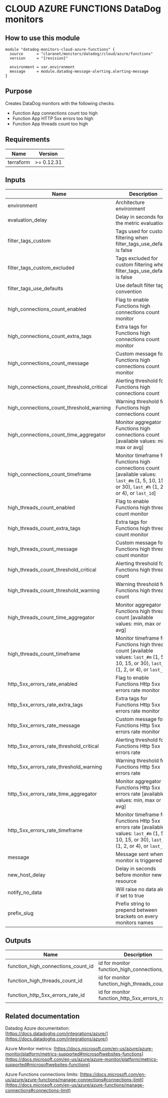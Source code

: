 # CLOUD AZURE FUNCTIONS DataDog monitors

## How to use this module

```hcl
module "datadog-monitors-cloud-azure-functions" {
  source      = "claranet/monitors/datadog//cloud/azure/functions"
  version     = "{revision}"

  environment = var.environment
  message     = module.datadog-message-alerting.alerting-message
}

```

## Purpose

Creates DataDog monitors with the following checks:

- Function App connections count too high
- Function App HTTP 5xx errors too high
- Function App threads count too high

## Requirements

| Name | Version |
|------|---------|
| terraform | >= 0.12.31 |

## Inputs

| Name | Description | Type | Default | Required |
|------|-------------|------|---------|:--------:|
| environment | Architecture environment | `string` | n/a | yes |
| evaluation\_delay | Delay in seconds for the metric evaluation | `number` | `900` | no |
| filter\_tags\_custom | Tags used for custom filtering when filter\_tags\_use\_defaults is false | `string` | `"*"` | no |
| filter\_tags\_custom\_excluded | Tags excluded for custom filtering when filter\_tags\_use\_defaults is false | `string` | `""` | no |
| filter\_tags\_use\_defaults | Use default filter tags convention | `string` | `"true"` | no |
| high\_connections\_count\_enabled | Flag to enable Functions high connections count monitor | `string` | `"true"` | no |
| high\_connections\_count\_extra\_tags | Extra tags for Functions high connections count monitor | `list(string)` | `[]` | no |
| high\_connections\_count\_message | Custom message for Functions high connections count monitor | `string` | `""` | no |
| high\_connections\_count\_threshold\_critical | Alerting threshold for Functions high connections count | `number` | `590` | no |
| high\_connections\_count\_threshold\_warning | Warning threshold for Functions high connections count | `number` | `550` | no |
| high\_connections\_count\_time\_aggregator | Monitor aggregator for Functions high connections count [available values: min, max or avg] | `string` | `"min"` | no |
| high\_connections\_count\_timeframe | Monitor timeframe for Functions high connections count [available values: `last_#m` (1, 5, 10, 15, or 30), `last_#h` (1, 2, or 4), or `last_1d`] | `string` | `"last_5m"` | no |
| high\_threads\_count\_enabled | Flag to enable Functions high threads count monitor | `string` | `"true"` | no |
| high\_threads\_count\_extra\_tags | Extra tags for Functions high threads count monitor | `list(string)` | `[]` | no |
| high\_threads\_count\_message | Custom message for Functions high threads count monitor | `string` | `""` | no |
| high\_threads\_count\_threshold\_critical | Alerting threshold for Functions high threads count | `number` | `510` | no |
| high\_threads\_count\_threshold\_warning | Warning threshold for Functions high threads count | `number` | `490` | no |
| high\_threads\_count\_time\_aggregator | Monitor aggregator for Functions high threads count [available values: min, max or avg] | `string` | `"min"` | no |
| high\_threads\_count\_timeframe | Monitor timeframe for Functions high threads count [available values: `last_#m` (1, 5, 10, 15, or 30), `last_#h` (1, 2, or 4), or `last_1d`] | `string` | `"last_5m"` | no |
| http\_5xx\_errors\_rate\_enabled | Flag to enable Functions Http 5xx errors rate monitor | `string` | `"true"` | no |
| http\_5xx\_errors\_rate\_extra\_tags | Extra tags for Functions Http 5xx errors rate monitor | `list(string)` | `[]` | no |
| http\_5xx\_errors\_rate\_message | Custom message for Functions Http 5xx errors rate monitor | `string` | `""` | no |
| http\_5xx\_errors\_rate\_threshold\_critical | Alerting threshold for Functions Http 5xx errors rate | `number` | `20` | no |
| http\_5xx\_errors\_rate\_threshold\_warning | Warning threshold for Functions Http 5xx errors rate | `number` | `10` | no |
| http\_5xx\_errors\_rate\_time\_aggregator | Monitor aggregator for Functions Http 5xx errors rate [available values: min, max or avg] | `string` | `"min"` | no |
| http\_5xx\_errors\_rate\_timeframe | Monitor timeframe for Functions Http 5xx errors rate [available values: `last_#m` (1, 5, 10, 15, or 30), `last_#h` (1, 2, or 4), or `last_1d`] | `string` | `"last_5m"` | no |
| message | Message sent when a monitor is triggered | `any` | n/a | yes |
| new\_host\_delay | Delay in seconds before monitor new resource | `number` | `300` | no |
| notify\_no\_data | Will raise no data alert if set to true | `bool` | `true` | no |
| prefix\_slug | Prefix string to prepend between brackets on every monitors names | `string` | `""` | no |

## Outputs

| Name | Description |
|------|-------------|
| function\_high\_connections\_count\_id | id for monitor function\_high\_connections\_count |
| function\_high\_threads\_count\_id | id for monitor function\_high\_threads\_count |
| function\_http\_5xx\_errors\_rate\_id | id for monitor function\_http\_5xx\_errors\_rate |

## Related documentation

Datadog Azure documentation: [https://docs.datadoghq.com/integrations/azure/](https://docs.datadoghq.com/integrations/azure/)

Azure Monitor metrics: [https://docs.microsoft.com/en-us/azure/azure-monitor/platform/metrics-supported#microsoftwebsites-functions](https://docs.microsoft.com/en-us/azure/azure-monitor/platform/metrics-supported#microsoftwebsites-functions)

Azure Functions connections limits: [https://docs.microsoft.com/en-us/azure/azure-functions/manage-connections#connections-limit](https://docs.microsoft.com/en-us/azure/azure-functions/manage-connections#connections-limit)
